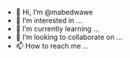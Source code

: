 - 👋 Hi, I’m @mabedwawe
- 👀 I’m interested in ...
- 🌱 I’m currently learning ...
- 💞️ I’m looking to collaborate on ...
- 📫 How to reach me ...

<!---
mabedwawe/mabedwawe is a ✨ special ✨ repository because its `README.md` (this file) appears on your GitHub profile.
You can click the Preview link to take a look at your changes.
--->
